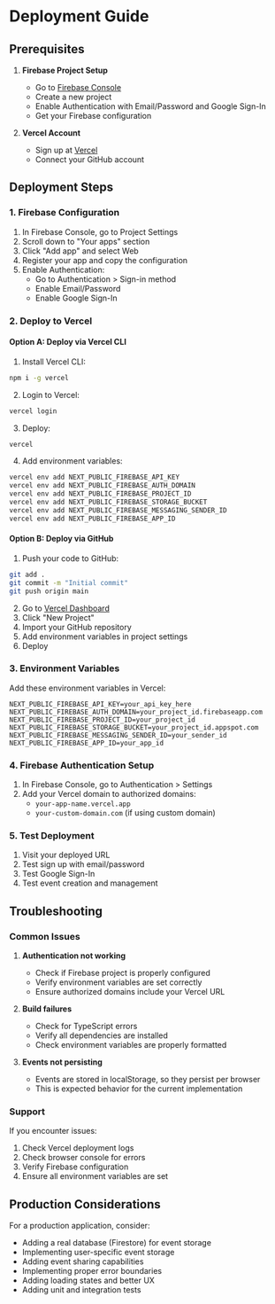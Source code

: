 # Deployment Guide

## Prerequisites

1. **Firebase Project Setup**
   - Go to [Firebase Console](https://console.firebase.google.com/)
   - Create a new project
   - Enable Authentication with Email/Password and Google Sign-In
   - Get your Firebase configuration

2. **Vercel Account**
   - Sign up at [Vercel](https://vercel.com/)
   - Connect your GitHub account

## Deployment Steps

### 1. Firebase Configuration

1. In Firebase Console, go to Project Settings
2. Scroll down to "Your apps" section
3. Click "Add app" and select Web
4. Register your app and copy the configuration
5. Enable Authentication:
   - Go to Authentication > Sign-in method
   - Enable Email/Password
   - Enable Google Sign-In

### 2. Deploy to Vercel

#### Option A: Deploy via Vercel CLI

1. Install Vercel CLI:
```bash
npm i -g vercel
```

2. Login to Vercel:
```bash
vercel login
```

3. Deploy:
```bash
vercel
```

4. Add environment variables:
```bash
vercel env add NEXT_PUBLIC_FIREBASE_API_KEY
vercel env add NEXT_PUBLIC_FIREBASE_AUTH_DOMAIN
vercel env add NEXT_PUBLIC_FIREBASE_PROJECT_ID
vercel env add NEXT_PUBLIC_FIREBASE_STORAGE_BUCKET
vercel env add NEXT_PUBLIC_FIREBASE_MESSAGING_SENDER_ID
vercel env add NEXT_PUBLIC_FIREBASE_APP_ID
```

#### Option B: Deploy via GitHub

1. Push your code to GitHub:
```bash
git add .
git commit -m "Initial commit"
git push origin main
```

2. Go to [Vercel Dashboard](https://vercel.com/dashboard)
3. Click "New Project"
4. Import your GitHub repository
5. Add environment variables in project settings
6. Deploy

### 3. Environment Variables

Add these environment variables in Vercel:

```
NEXT_PUBLIC_FIREBASE_API_KEY=your_api_key_here
NEXT_PUBLIC_FIREBASE_AUTH_DOMAIN=your_project_id.firebaseapp.com
NEXT_PUBLIC_FIREBASE_PROJECT_ID=your_project_id
NEXT_PUBLIC_FIREBASE_STORAGE_BUCKET=your_project_id.appspot.com
NEXT_PUBLIC_FIREBASE_MESSAGING_SENDER_ID=your_sender_id
NEXT_PUBLIC_FIREBASE_APP_ID=your_app_id
```

### 4. Firebase Authentication Setup

1. In Firebase Console, go to Authentication > Settings
2. Add your Vercel domain to authorized domains:
   - `your-app-name.vercel.app`
   - `your-custom-domain.com` (if using custom domain)

### 5. Test Deployment

1. Visit your deployed URL
2. Test sign up with email/password
3. Test Google Sign-In
4. Test event creation and management

## Troubleshooting

### Common Issues

1. **Authentication not working**
   - Check if Firebase project is properly configured
   - Verify environment variables are set correctly
   - Ensure authorized domains include your Vercel URL

2. **Build failures**
   - Check for TypeScript errors
   - Verify all dependencies are installed
   - Check environment variables are properly formatted

3. **Events not persisting**
   - Events are stored in localStorage, so they persist per browser
   - This is expected behavior for the current implementation

### Support

If you encounter issues:
1. Check Vercel deployment logs
2. Check browser console for errors
3. Verify Firebase configuration
4. Ensure all environment variables are set

## Production Considerations

For a production application, consider:
- Adding a real database (Firestore) for event storage
- Implementing user-specific event storage
- Adding event sharing capabilities
- Implementing proper error boundaries
- Adding loading states and better UX
- Adding unit and integration tests

